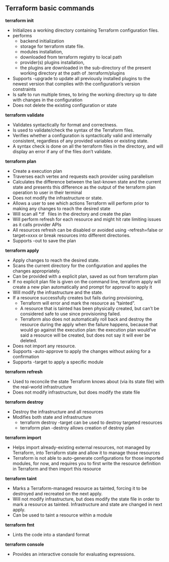 ## **Terraform basic commands**

**terraform init**
- Initializes a working directory containing Terraform configuration files.
- performs
   - backend initialization
   - storage for terraform state file.
   - modules installation,
   - downloaded from terraform registry to local path
   - provider(s) plugins installation,
   - the plugins are downloaded in the sub-directory of the present working directory at the path of .terraform/plugins
- Supports -upgrade to update all previously installed plugins to the newest version that complies with the configuration’s version constraints
- Is safe to run multiple times, to bring the working directory up to date with changes in the configuration
- Does not delete the existing configuration or state

**terraform validate**
- Validates syntactically for format and correctness.
- Is used to validate/check the syntax of the Terraform files.
- Verifies whether a configuration is syntactically valid and internally consistent, regardless of any provided variables or existing state.
- A syntax check is done on all the terraform files in the directory, and will display an error if any of the files don’t validate.

**terraform plan**
- Create a execution plan
- Traverses each vertex and requests each provider using parallelism
- Calculates the difference between the last-known state and
the current state and presents this difference as the output of the terraform plan operation to user in their terminal
- Does not modify the infrastructure or state.
- Allows a user to see which actions Terraform will perform prior to making any changes to reach the desired state
- Will scan all *.tf  files in the directory and create the plan
- Will perform refresh for each resource and might hit rate limiting issues as it calls provider APIs
- All resources refresh can be disabled or avoided using
      -refresh=false or
       target=xxxx or break resources into different directories.
- Supports -out to save the plan

**terraform apply**
- Apply changes to reach the desired state.
- Scans the current directory for the configuration and applies the changes appropriately.
- Can be provided with a explicit plan, saved as out from terraform plan
- If no explicit plan file is given on the command line, terraform apply will create a new plan automatically
  and prompt for approval to apply it
- Will modify the infrastructure and the state.
- If a resource successfully creates but fails during provisioning,
    - Terraform will error and mark the resource as “tainted”.
    - A resource that is tainted has been physically created, but can’t be considered safe to use since provisioning failed.
    - Terraform also does not automatically roll back and destroy the resource during the apply when the failure happens, because that would go against the execution plan: the execution plan would’ve said a resource will be created, but does not say it will ever be deleted.
- Does not import any resource.
- Supports -auto-approve to apply the changes without asking for a confirmation
- Supports -target to apply a specific module

**terraform refresh**
- Used to reconcile the state Terraform knows about (via its state file) with the real-world infrastructure
- Does not modify infrastructure, but does modify the state file

**terraform destroy**
- Destroy the infrastructure and all resources
- Modifies both state and infrastructure
  - terraform destroy -target can be used to destroy targeted resources
  - terraform plan -destroy allows creation of destroy plan

**terraform import**
- Helps import already-existing external resources, not managed by Terraform, into Terraform state and allow it to manage those resources
- Terraform is not able to auto-generate configurations for those imported modules, for now, and requires you to first write the resource definition in Terraform and then import this resource

**terraform taint**
- Marks a Terraform-managed resource as tainted, forcing it to be destroyed and recreated on the next apply.
- Will not modify infrastructure, but does modify the state file in order to mark a resource as tainted. Infrastructure and state are changed in next apply.
- Can be used to taint a resource within a module

**terraform fmt**
- Lints the code into a standard format

**terraform console**
- Provides an interactive console for evaluating expressions.
